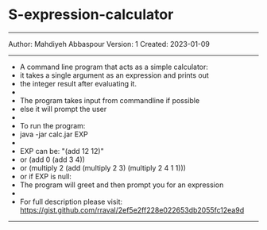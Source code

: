 # S-expression-calculator
******************************************************************
Author: Mahdiyeh Abbaspour
Version: 1
Created: 2023-01-09
******************************************************************
 * A command line program that acts as a simple calculator: 
 * it takes a single argument as an expression and prints out 
 * the integer result after evaluating it.
 * 
 * The program takes input from commandline if possible
 * else it will prompt the user
 * 
 * To run the program:
 * java -jar calc.jar EXP
 * 
 * EXP can be: "(add 12 12)" 
 * or (add 0 (add 3 4))
 * or (multiply 2 (add (multiply 2 3) (multiply 2 4 1 1)))
 * or if EXP is null:
 * 	The program will greet and then prompt you for an expression
 * 
 * For full description please visit: https://gist.github.com/rraval/2ef5e2ff228e022653db2055fc12ea9d
******************************************************************
